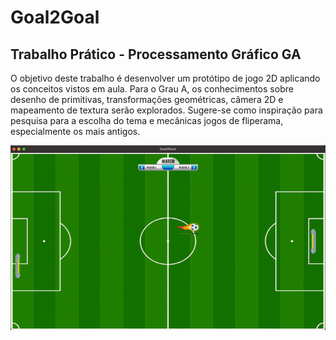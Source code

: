 # Goal2Goal

## Trabalho Prático - Processamento Gráfico GA

O objetivo deste trabalho é desenvolver um protótipo de jogo 2D aplicando os conceitos vistos
em aula. Para o Grau A, os conhecimentos sobre desenho de primitivas, transformações
geométricas, câmera 2D e mapeamento de textura serão explorados. Sugere-se como
inspiração para pesquisa para a escolha do tema e mecânicas jogos de fliperama,
especialmente os mais antigos.

![Grid](./assets/goal2goal.gif)
